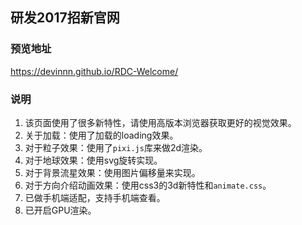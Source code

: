 ## 研发2017招新官网

### 预览地址
https://devinnn.github.io/RDC-Welcome/

### 说明

1. 该页面使用了很多新特性，请使用高版本浏览器获取更好的视觉效果。
2. 关于加载：使用了加载的loading效果。
3. 对于粒子效果：使用了```pixi.js```库来做2d渲染。
4. 对于地球效果：使用svg旋转实现。
5. 对于背景流星效果：使用图片偏移量来实现。
6. 对于方向介绍动画效果：使用css3的3d新特性和```animate.css```。
7. 已做手机端适配，支持手机端查看。
8. 已开启GPU渲染。

